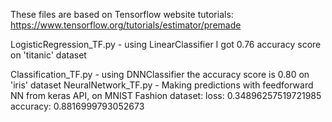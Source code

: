 These files are based on Tensorflow website tutorials: https://www.tensorflow.org/tutorials/estimator/premade

LogisticRegression_TF.py - using LinearClassifier I got 0.76 accuracy score on 'titanic' dataset

Classification_TF.py - using DNNClassifier the accuracy score is 0.80 on 'iris' dataset
NeuralNetwork_TF.py - Making predictions with feedforward NN from keras API, on MNIST Fashion dataset:
			loss: 0.34896257519721985
			accuracy: 0.8816999793052673
